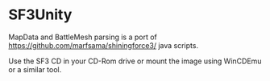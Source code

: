 # SF3Unity

MapData and BattleMesh parsing is a port of https://github.com/marfsama/shiningforce3/ java scripts.

Use the SF3 CD in your CD-Rom drive or mount the image using WinCDEmu or a similar tool.
